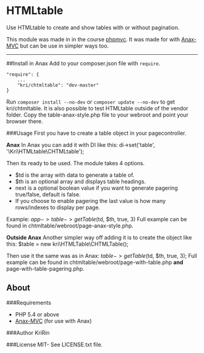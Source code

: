 HTMLtable
=========

Use HTMLtable to create and show tables with or without pagination.

This module was made in in the course [phpmvc](http://dbwebb.se/phpmvc).
It was made for with [Anax-MVC](https://github.com/mosbth/Anax-MVC) but can be use in simpler ways too.




-------------
##Install in Anax
Add to your composer.json file with `require`.

    "require": {
        ...
        "kri/chtmltable": "dev-master"
    }

Run `composer install --no-dev` or `composer update --no-dev` to get kri/chtmltable.
It is also possible to test HTMLtable outside of the vendor folder. Copy the table-anax-style.php file to your webroot and point your browser there.



###Usage
First you have to create a table object in your pagecontroller.

**Anax**
In Anax you can add it with DI like this: di->set('table', '\Kri\HTMLtable\CHTMLtable');

Then its ready to be used. The module takes 4 options. 

* $td is the array with data to generate a table of.
* $th is an optional array and displays table headings.
* next is a optional boolean value if you want to generate pagering true/false, default is false.
* If you choose to enable pagering the last value is how many rows/indexes to display per page.

Example: $app->table->getTable($td, $th, true, 3)
Full example can be found in chtmltable/webroot/page-anax-style.php.


**Outside Anax**
Another simpler way off adding it is to create the object like this: $table = new kri\HTMLTable\CHTMLTable();

Then use it the same was as in Anax: $table->getTable($td, $th, true, 3);
Full example can be found in chtmltable/webroot/page-with-table.php **and** page-with-table-pagering.php.






About
-----
###Requirements
* PHP 5.4 or above
* [Anax-MVC](https://github.com/mosbth/Anax-MVC) (for use with Anax)

###Author
KriRin

###License
MIT- See LICENSE.txt file.

